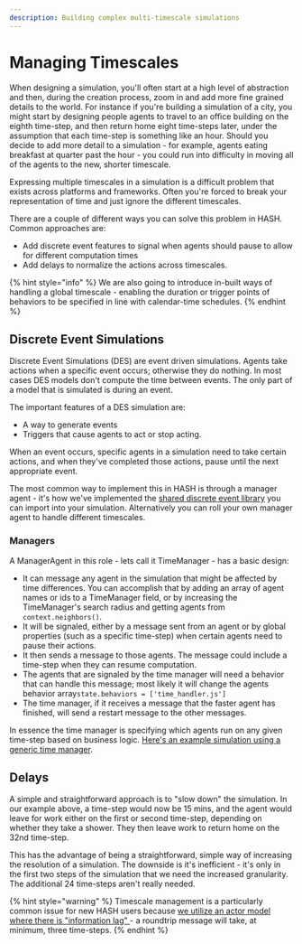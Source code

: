 ```yaml
---
description: Building complex multi-timescale simulations
---
```


# Managing Timescales

When designing a simulation, you'll often start at a high level of abstraction and then, during the creation process, zoom in and add more fine grained details to the world. For instance if you're building a simulation of a city, you might start by designing people agents to travel to an office building on the eighth time-step, and then return home eight time-steps later, under the assumption that each time-step is something like an hour. Should you decide to add more detail to a simulation - for example, agents eating breakfast at quarter past the hour - you could run into difficulty in moving all of the agents to the new, shorter timescale.

Expressing multiple timescales in a simulation is a difficult problem that exists across platforms and frameworks. Often you're forced to break your representation of time and just ignore the different timescales.

There are a couple of different ways you can solve this problem in HASH. Common approaches are:

* Add discrete event features  to signal when agents should pause to allow for different computation times
* Add delays to normalize the actions across timescales.

{% hint style="info" %}
We are also going to introduce in-built ways of handling a global timescale - enabling the duration or trigger points of behaviors to be specified in line with calendar-time schedules.
{% endhint %}

## Discrete Event Simulations

Discrete Event Simulations \(DES\) are event driven simulations. Agents take actions when a specific event occurs; otherwise they do nothing. In most cases DES models don't compute the time between events. The only part of a model that is simulated is during an event.

The important features of a DES simulation are:

* A way to generate events
* Triggers that cause agents to act or stop acting.

When an event occurs, specific agents in a simulation need to take certain actions, and when they've completed those actions, pause until the next appropriate event.

The most common way to implement this in HASH is through a manager agent - it's how we've implemented the [shared discrete event library](https://hash.ai/@hash/des) you can import into your simulation. Alternatively you can roll your own manager agent to handle different timescales.

### **Managers**

A ManagerAgent in this role - lets call it TimeManager - has a basic design:

* It can message any agent in the simulation that might be affected by time differences. You can accomplish that by adding an array of agent names or ids to a TimeManager field, or by increasing the TimeManager's search radius and getting agents from `context.neighbors()`.
* It will be signaled, either by a message sent from an agent or by global properties \(such as a specific time-step\) when certain agents need to pause their actions. 
* It then sends a message to those agents. The message could include a time-step when they can resume computation.
* The agents that are signaled by the time manager will need a behavior that can handle this message; most likely it will change the agents behavior array`state.behaviors = ['time_handler.js']`
* The time manager, if it receives a message that the faster agent has finished, will send a restart message to the other messages.

In essence the time manager is specifying which agents run on any given time-step based on business logic. [Here's an example simulation using a generic time manager](https://hash.ai/@hash/time-management).

## **Delays**

A simple and straightforward approach is to "slow down" the simulation. In our example above, a time-step would now be 15 mins, and the agent would leave for work either on the first or second time-step, depending on whether they take a shower. They then leave work to return home on the 32nd time-step.

This has the advantage of being a straightforward, simple way of increasing the resolution of a simulation. The downside is it's inefficient - it's only in the first two steps of the simulation that we need the increased granularity. The additional 24 time-steps aren't really needed.

{% hint style="warning" %}
Timescale management is a particularly common issue for new HASH users because [we utilize an actor model where there is "information lag" ](design-considerations/#actor-model)- a roundtrip message will take, at minimum, three time-steps.
{% endhint %}

